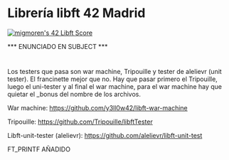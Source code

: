 # Librería libft 42 Madrid

<a href="https://github.com/JaeSeoKim/badge42"><img src="https://badge42.vercel.app/api/v2/cl96t7c1700110gmirv4hhet0/project/2778256" alt="migmoren's 42 Libft Score" /></a>

*** ENUNCIADO EN SUBJECT ***
#
Los testers que pasa son war machine, Tripouille y tester de alelievr (unit tester). El francinette mejor que no. Hay que pasar primero el Tripouille, luego el uni-tester y al final el war machine, para el war machine hay que quietar el _bonus del nombre de los archivos.

War machine: https://github.com/y3ll0w42/libft-war-machine

Tripouille: https://github.com/Tripouille/libftTester

Libft-unit-tester (alelievr): https://github.com/alelievr/libft-unit-test

FT_PRINTF AÑADIDO
